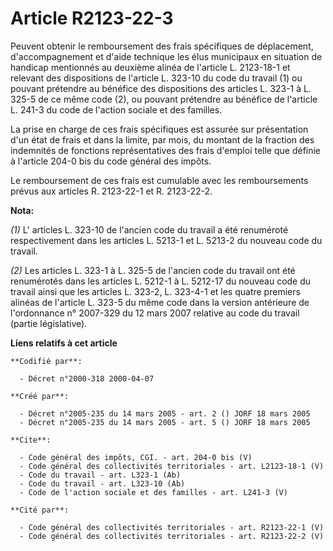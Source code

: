 # Article R2123-22-3

Peuvent obtenir le remboursement des frais spécifiques de déplacement, d'accompagnement et d'aide technique les élus
municipaux en situation de handicap mentionnés au deuxième alinéa de l'article L. 2123-18-1 et relevant des dispositions de
l'article L. 323-10 du code du travail (1) ou pouvant prétendre au bénéfice des dispositions des articles L. 323-1 à L. 325-5
de ce même code (2), ou pouvant prétendre au bénéfice de l'article L. 241-3 du code de l'action sociale et des familles. 

La prise en charge de ces frais spécifiques est assurée sur présentation d'un état de frais et dans la limite, par mois, du
montant de la fraction des indemnités de fonctions représentatives des frais d'emploi telle que définie à l'article 204-0 bis
du code général des impôts. 

Le remboursement de ces frais est cumulable avec les remboursements prévus aux articles R. 2123-22-1 et R. 2123-22-2.

**Nota:**

_(1)_ L' articles L. 323-10 de l'ancien code du travail a été renuméroté respectivement dans les articles L. 5213-1 et L.
5213-2 du nouveau code du travail.

_(2)_ Les articles L. 323-1 à L. 325-5 de l'ancien code du travail ont été renumérotés dans les articles L. 5212-1 à L.
5212-17 du nouveau code du travail ainsi que les articles L. 323-2, L. 323-4-1 et les quatre premiers alinéas de l'article L.
323-5 du même code dans la version antérieure de l'ordonnance n° 2007-329 du 12 mars 2007 relative au code du travail (partie
législative).

**Liens relatifs à cet article**

	**Codifié par**:

	  - Décret n°2000-318 2000-04-07

	**Créé par**:

	  - Décret n°2005-235 du 14 mars 2005 - art. 2 () JORF 18 mars 2005
	  - Décret n°2005-235 du 14 mars 2005 - art. 5 () JORF 18 mars 2005

	**Cite**:

	  - Code général des impôts, CGI. - art. 204-0 bis (V)
	  - Code général des collectivités territoriales - art. L2123-18-1 (V)
	  - Code du travail - art. L323-1 (Ab)
	  - Code du travail - art. L323-10 (Ab)
	  - Code de l'action sociale et des familles - art. L241-3 (V)

	**Cité par**:

	  - Code général des collectivités territoriales - art. R2123-22-1 (V)
	  - Code général des collectivités territoriales - art. R2123-22-2 (V)
